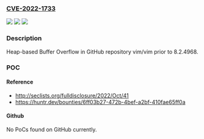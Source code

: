 ### [CVE-2022-1733](https://cve.mitre.org/cgi-bin/cvename.cgi?name=CVE-2022-1733)
![](https://img.shields.io/static/v1?label=Product&message=vim%2Fvim&color=blue)
![](https://img.shields.io/static/v1?label=Version&message=n%2Fa&color=blue)
![](https://img.shields.io/static/v1?label=Vulnerability&message=CWE-122%20Heap-based%20Buffer%20Overflow&color=brighgreen)

### Description

Heap-based Buffer Overflow in GitHub repository vim/vim prior to 8.2.4968.

### POC

#### Reference
- http://seclists.org/fulldisclosure/2022/Oct/41
- https://huntr.dev/bounties/6ff03b27-472b-4bef-a2bf-410fae65ff0a

#### Github
No PoCs found on GitHub currently.

